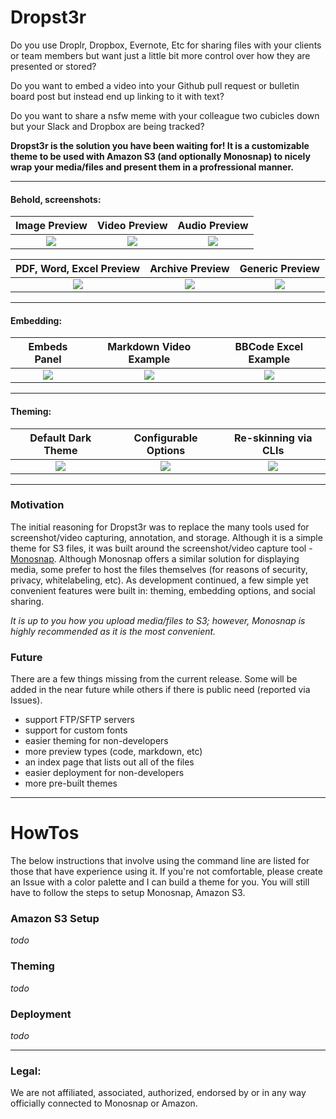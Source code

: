 # Dropst3r

Do you use Droplr, Dropbox, Evernote, Etc for sharing files with your clients or team members but want just a little bit more control over how they are presented or stored?

Do you want to embed a video into your Github pull request or bulletin board post but instead end up linking to it with text?

Do you want to share a nsfw meme with your colleague two cubicles down but your Slack and Dropbox are being tracked?

__Dropst3r is the solution you have been waiting for! It is a customizable theme to be used with Amazon S3 (and optionally Monosnap) to nicely wrap your media/files and present them in a profressional manner.__

---

#### Behold, screenshots:

| Image Preview | Video Preview | Audio Preview |
| :---:         |     :---:      |          :---: |
| ![](https://user-images.githubusercontent.com/1775841/45134519-c75b9200-b14f-11e8-9aa2-ede6795b33f4.png)   | ![](https://user-images.githubusercontent.com/1775841/45134754-fe7e7300-b150-11e8-8a96-09ed4dce3ca3.png)     | ![](https://user-images.githubusercontent.com/1775841/45134797-2cfc4e00-b151-11e8-8816-2ffaaeda2f66.png)    |

| PDF, Word, Excel Preview | Archive Preview | Generic Preview |
| :---:         |     :---:      |          :---: |
| ![](https://user-images.githubusercontent.com/1775841/45134931-c7f52800-b151-11e8-8ce9-37d1eb72e8ef.png)   | ![](https://user-images.githubusercontent.com/1775841/45135069-54074f80-b152-11e8-9018-7cf4725d929c.png)     | ![](https://user-images.githubusercontent.com/1775841/45135031-3934db00-b152-11e8-831f-0a84a3a64bf5.png)    |

---

#### Embedding:

| Embeds Panel | Markdown Video Example | BBCode Excel Example |
| :---:         |     :---:      |          :---: |
| ![](https://user-images.githubusercontent.com/1775841/45136027-207af400-b157-11e8-8742-3b505ec268ed.png)   | ![](https://user-images.githubusercontent.com/1775841/45138626-efec8780-b161-11e8-937c-70c6ca26289d.png)     | ![](https://user-images.githubusercontent.com/1775841/45138834-b9fbd300-b162-11e8-8d50-47de629216b3.png)    |

---


#### Theming:

| Default Dark Theme | Configurable Options | Re-skinning via CLIs  |
| :---:         |     :---:      |          :---: |
| ![](https://user-images.githubusercontent.com/1775841/45139428-946fc900-b164-11e8-8e8e-fa1bff4bda32.png)   | ![](https://user-images.githubusercontent.com/1775841/45139358-58d4ff00-b164-11e8-9b36-865f0d46132e.png)     | ![](https://user-images.githubusercontent.com/1775841/45139894-1f9d8e80-b166-11e8-92eb-8c88f0c4fb5c.png)    |

---

### Motivation

The initial reasoning for Dropst3r was to replace the many tools used for screenshot/video capturing, annotation, and storage. Although it is a simple theme for S3 files, it was built around the screenshot/video capture tool - [Monosnap](https://monosnap.com/welcome). Although Monosnap offers a similar solution for displaying media, some prefer to host the files themselves (for reasons of  security, privacy, whitelabeling, etc). As development continued, a few simple yet convenient features were built in: theming, embedding options, and social sharing.

_It is up to you how you upload media/files to S3; however, Monosnap is highly recommended as it is the most convenient._

### Future

There are a few things missing from the current release. Some will be added in the near future while others if there is public need (reported via Issues).
- support FTP/SFTP servers
- support for custom fonts
- easier theming for non-developers
- more preview types (code, markdown, etc)
- an index page that lists out all of the files
- easier deployment for non-developers
- more pre-built themes

---

# HowTos

The below instructions that involve using the command line are listed for those that have experience using it. If you're not comfortable, please create an Issue with a color palette and I can build a theme for you. You will still have to follow the steps to setup Monosnap, Amazon S3.

### Amazon S3 Setup

_todo_

### Theming

_todo_

### Deployment

_todo_

---

### Legal:

We are not affiliated, associated, authorized, endorsed by or in any way officially connected to Monosnap or Amazon.

<!--

# Theming
#### Using Yarn or NPM (installs all dependencies)
- Install all dependencies via terminal: `yarn` or `npm install`
- In a text editor, update your `.env`
- In terminal: `yarn build` or `npm run build`

#### Using selected CLI tools (installs a few dependencies)
- Install a few packages via terminal: `yarn global add dotenv-export replace-in-file convert-svg-to-jpeg`
- In a text editor, update your `.env`
- In terminal: `source <(dotenv-export)`
- Build your theme: `replace-in-file --configFile ./env.js; convert-svg-to-jpeg build/assets/static/placeholder.*.svg`

---

# Deployment
#### Simple
- Install the deployment CLI tool via terminal: `yarn global add s3-easy-deploy`
- Using a text editor, set your deployment keys in `.env` (`AWS_ACCESS_KEY_ID` and `AWS_SECRET_ACCESS_KEY`)
- In terminal: `source <(dotenv-export)`
- Deploy (replace BUCKET_NAME with your actual bucket name): `s3-easy-deploy --public-root ./build --bucket BUCKET_NAME`

#### Manual
- todo -->